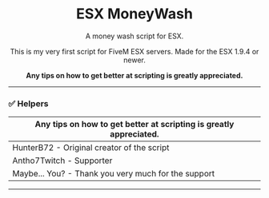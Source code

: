 <h1 align='center'>ESX MoneyWash</a></h1>
<p align='center'>A money wash script for ESX.
<p align='center'>This is my very first script for FiveM ESX servers. Made for the ESX 1.9.4 or newer.
<p align='center'><b>Any tips on how to get better at scripting is greatly appreciated.</b></p>

<hr>


### ✅ Helpers


| Any tips on how to get better at scripting is greatly appreciated.  |
| ------------ |
| HunterB72 - Original creator of the script  |
| Antho7Twitch - Supporter |
| Maybe... You? - Thank you very much for the support |
------
